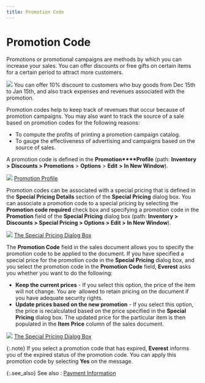 ```yaml
---
title: Promotion Code
---
```


# Promotion Code


Promotions or promotional campaigns are methods by which you can increase  your sales. You can offer discounts or free gifts on certain items for  a certain period to attract more customers.


![]({{site.sp_baseurl}}/img/example.gif) You can  offer 10% discount to customers who buy goods from Dec 15th to Jan 15th,  and also track expenses and revenues associated with the promotion.


Promotion codes help to keep track of revenues that occur because of  promotion campaigns. You may also want to track the source of a sale based  on promotion codes for the following reasons:

- To compute  the profits of printing a promotion campaign catalog.
- To gauge the  effectiveness of advertising and campaigns based on the source of sales.



A promotion code is defined in the **Promotion****Profile** (path: **Inventory 
 &gt; Discounts &gt; Promotions** > **Options**  > **Edit** **&gt; 
 In New Window**).


![]({{site.sp_baseurl}}/img/lens.gif) [Promotion  Profile]({{site.mi_chm}}/item-profile-details/item-pricing/promotions/set_up_promotion.html)


Promotion codes can be associated with a special pricing that is defined  in the **Special Pricing Details** section  of the **Special Pricing** dialog  box. You can associate a promotion code to a special pricing by selecting  the **Promotion code required** check  box and specifying a promotion code in the **Promotion**  field of the **Special Pricing** dialog  box (path: **Inventory &gt; Discounts &gt; 
 Special Pricing &gt; Options &gt; Edit &gt; In New Window**).


![]({{site.sp_baseurl}}/img/lens.gif) [The  Special Pricing Dialog Box]({{site.mi_chm}}/item-profile-details/item-pricing/discounts-and-special-pricing/special-pricing/the_special_pricing_dialog_box.html)


The **Promotion Code** field in  the sales document allows you to specify the promotion code to be applied  to the document. If you have specified a special price for the promotion  code in the **Special Pricing** dialog  box, and you select the promotion code in the **Promotion 
 Code** field, **Everest** asks  you whether you want to do the following:

- **Keep 
 the current prices** - If you select this option, the price of the  item will not change. You are  allowed  to retain pricing on the document if you have adequate security rights.
- **Update 
 prices based on the new promotion** - If you select this option,  the price is recalculated based on the price specified in the **Special 
 Pricing** dialog box. The updated price for the particular item is  then populated in the **Item** **Price** column of the sales document.



![]({{site.sp_baseurl}}/img/lens.gif) [The  Special Pricing Dialog Box]({{site.mi_chm}}/item-profile-details/item-pricing/discounts-and-special-pricing/special-pricing/the_special_pricing_dialog_box.html)


{:.note}
If you select a promotion code that has expired, **Everest** informs you of the expired status  of the promotion code. You can apply this promotion code by selecting  **Yes** on the message.


{:.see_also}
See also
: [Payment  Information]({{site.sp_baseurl}}/sales-docs/docs-profile/contents/tab-details/details/pmnt/payment_information_sales_document_content.html)
